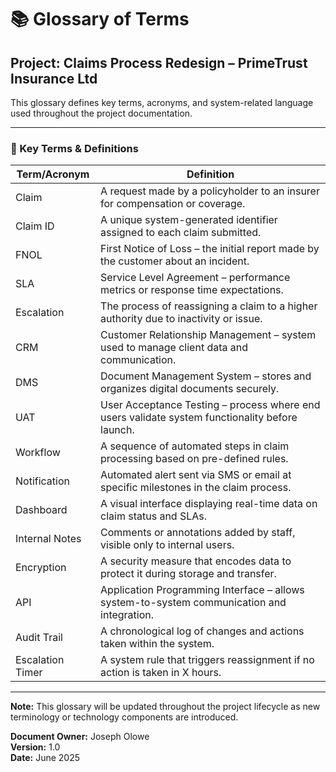 # 📚 Glossary of Terms
## Project: Claims Process Redesign – PrimeTrust Insurance Ltd

This glossary defines key terms, acronyms, and system-related language used throughout the project documentation.

---

### 🔑 Key Terms & Definitions

| Term/Acronym        | Definition                                                                 |
|---------------------|---------------------------------------------------------------------------|
| Claim               | A request made by a policyholder to an insurer for compensation or coverage. |
| Claim ID            | A unique system-generated identifier assigned to each claim submitted.     |
| FNOL                | First Notice of Loss – the initial report made by the customer about an incident. |
| SLA                 | Service Level Agreement – performance metrics or response time expectations. |
| Escalation          | The process of reassigning a claim to a higher authority due to inactivity or issue. |
| CRM                 | Customer Relationship Management – system used to manage client data and communication. |
| DMS                 | Document Management System – stores and organizes digital documents securely. |
| UAT                 | User Acceptance Testing – process where end users validate system functionality before launch. |
| Workflow            | A sequence of automated steps in claim processing based on pre-defined rules. |
| Notification        | Automated alert sent via SMS or email at specific milestones in the claim process. |
| Dashboard           | A visual interface displaying real-time data on claim status and SLAs.      |
| Internal Notes      | Comments or annotations added by staff, visible only to internal users.     |
| Encryption          | A security measure that encodes data to protect it during storage and transfer. |
| API                 | Application Programming Interface – allows system-to-system communication and integration. |
| Audit Trail         | A chronological log of changes and actions taken within the system.         |
| Escalation Timer    | A system rule that triggers reassignment if no action is taken in X hours.  |

---

**Note:** This glossary will be updated throughout the project lifecycle as new terminology or technology components are introduced.

**Document Owner:** Joseph Olowe  
**Version:** 1.0  
**Date:** June 2025

